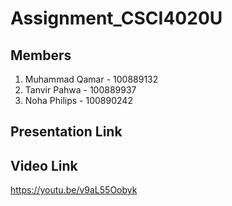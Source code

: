 # Assignment_CSCI4020U

## Members

1. Muhammad Qamar - 100889132
2. Tanvir Pahwa - 100889937
3. Noha Philips - 100890242

## Presentation Link




## Video Link

https://youtu.be/v9aL55Oobyk
